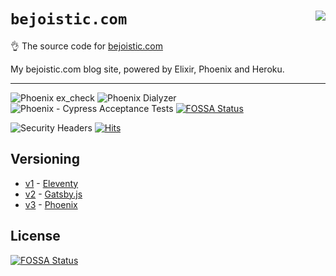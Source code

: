 # `bejoistic.com` <a href="https://github.com/shittyweb/web.bejoistic"><img src="https://badge.langauge.io/shittyweb/web.bejoistic?maxAge=600" align="right" /></a>

👌 The source code for [bejoistic.com](https://bejoistic.com/)

My bejoistic.com blog site, powered by Elixir, Phoenix and Heroku.

---

![Phoenix ex_check](https://github.com/shittyweb/web.bejoistic/workflows/Phoenix%20ex_check/badge.svg)
![Phoenix Dialyzer](https://github.com/shittyweb/web.bejoistic/workflows/Phoenix%20Dialyzer/badge.svg)
![Phoenix - Cypress Acceptance Tests](https://github.com/shittyweb/web.bejoistic/workflows/Phoenix%20-%20Cypress%20Acceptance%20Tests/badge.svg)
[![FOSSA Status](https://app.fossa.com/api/projects/git%2Bgithub.com%2Fshittyweb%2Fweb.bejoistic.svg?type=shield)](https://app.fossa.com/projects/git%2Bgithub.com%2Fshittyweb%2Fweb.bejoistic?ref=badge_shield)

![Security Headers](https://img.shields.io/security-headers?style=social&url=https%3A%2F%2Fbejoistic.com)
[![Hits](https://hits.seeyoufarm.com/api/count/incr/badge.svg?url=https%3A%2F%2Fgithub.com%2Fshittyweb%2Fweb.bejoistic&count_bg=%2379C83D&title_bg=%23555555&icon=&icon_color=%23E7E7E7&title=hits&edge_flat=true)](https://hits.seeyoufarm.com)

## Versioning

- [v1](https://oldv1.bejoistic.com) - [Eleventy](https://www.11ty.dev/)
- [v2](https://oldv2.bejoistic.com) - [Gatsby.js](https://www.gatsbyjs.com/)
- [v3](https://bejoistic.com) - [Phoenix](https://www.phoenixframework.org/)

## License

[![FOSSA Status](https://app.fossa.com/api/projects/git%2Bgithub.com%2Fshittyweb%2Fweb.bejoistic.svg?type=large)](https://app.fossa.com/projects/git%2Bgithub.com%2Fshittyweb%2Fweb.bejoistic?ref=badge_large)
